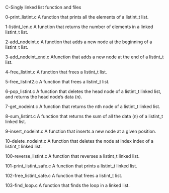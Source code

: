C-Singly linked list function and files

0-print_listint.c
A function that prints all the elements of a listint_t list.

1-listint_len.c
A function that returns the number of elements in a linked listint_t list.

2-add_nodeint.c
A function that adds a new node at the beginning of a listint_t list.

3-add_nodeint_end.c
Afunction that adds a new node at the end of a listint_t list.

4-free_listint.c
A function that frees a listint_t list.

5-free_listint2.c
A function that frees a listint_t list.

6-pop_listint.c
A function that deletes the head node of a listint_t linked list, and returns the head node’s data (n).

7-get_nodeint.c
A function that returns the nth node of a listint_t linked list.

8-sum_listint.c
A function that returns the sum of all the data (n) of a listint_t linked list.

9-insert_nodeint.c
A function that inserts a new node at a given position.

10-delete_nodeint.c
A function that deletes the node at index index of a listint_t linked list.

100-reverse_listint.c
A function that reverses a listint_t linked list.

101-print_listint_safe.c
A function that prints a listint_t linked list.

102-free_listint_safe.c
A function that frees a listint_t list.

103-find_loop.c
A function that finds the loop in a linked list.
